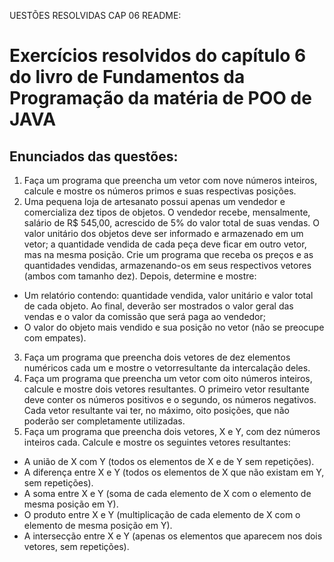 UESTÕES RESOLVIDAS CAP 06 README:

# Exercícios resolvidos do capítulo 6 do livro de Fundamentos da Programação da matéria de POO de JAVA

## Enunciados das questões:
1. Faça um programa que preencha um vetor com nove números inteiros, calcule e mostre os números primos e suas respectivas posições.
2. Uma pequena loja de artesanato possui apenas um vendedor e comercializa dez tipos de objetos. O vendedor recebe, mensalmente, salário de R$ 545,00, acrescido de 5% do valor total de suas vendas. O valor unitário dos objetos deve ser informado e armazenado em um vetor; a quantidade vendida de cada peça deve ficar em outro vetor, mas na mesma posição. Crie um programa que receba os preços e as quantidades vendidas, armazenando-os em seus respectivos vetores (ambos com tamanho dez). Depois, determine e mostre:
- Um relatório contendo: quantidade vendida, valor unitário e valor total de cada objeto. Ao final, deverão ser mostrados o valor geral das vendas e o valor da comissão que será paga ao vendedor;
- O valor do objeto mais vendido e sua posição no vetor (não se preocupe com empates).
3. Faça um programa que preencha dois vetores de dez elementos numéricos cada um e mostre o vetorresultante da intercalação deles.
4. Faça um programa que preencha um vetor com oito números inteiros, calcule e mostre dois vetores resultantes. O primeiro vetor resultante deve conter os números positivos e o segundo, os números negativos. Cada vetor resultante vai ter, no máximo, oito posições, que não poderão ser completamente utilizadas.
5. Faça um programa que preencha dois vetores, X e Y, com dez números inteiros cada. Calcule e mostre os seguintes vetores resultantes:
- A união de X com Y (todos os elementos de X e de Y sem repetições).
- A diferença entre X e Y (todos os elementos de X que não existam em Y, sem repetições).
- A soma entre X e Y (soma de cada elemento de X com o elemento de mesma posição em Y).
- O produto entre X e Y (multiplicação de cada elemento de X com o elemento de mesma posição em Y).
- A intersecção entre X e Y (apenas os elementos que aparecem nos dois vetores, sem repetições).
